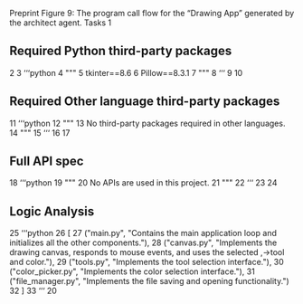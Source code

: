 Preprint
Figure 9: The program call flow for the “Drawing App” generated by the architect agent.
Tasks
1
## Required Python third-party packages
2
3
‘‘‘python
4
"""
5
tkinter==8.6
6
Pillow==8.3.1
7
"""
8
‘‘‘
9
10
## Required Other language third-party packages
11
‘‘‘python
12
"""
13
No third-party packages required in other languages.
14
"""
15
‘‘‘
16
17
## Full API spec
18
‘‘‘python
19
"""
20
No APIs are used in this project.
21
"""
22
‘‘‘
23
24
## Logic Analysis
25
‘‘‘python
26
[
27
("main.py", "Contains the main application loop and initializes all the other components."),
28
("canvas.py", "Implements the drawing canvas, responds to mouse events, and uses the selected
,→tool and color."),
29
("tools.py", "Implements the tool selection interface."),
30
("color_picker.py", "Implements the color selection interface."),
31
("file_manager.py", "Implements the file saving and opening functionality.")
32
]
33
‘‘‘
20
